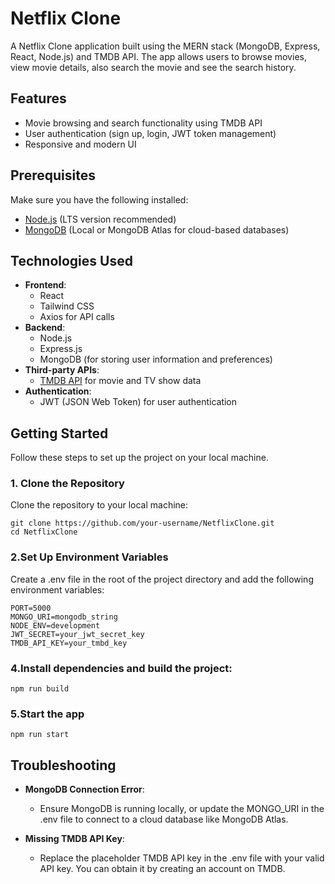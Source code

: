 # Netflix Clone

A Netflix Clone application built using the MERN stack (MongoDB, Express, React, Node.js) and TMDB API. The app allows users to browse movies, view movie details, also search the movie and see the search history.

## Features
- Movie browsing and search functionality using TMDB API
- User authentication (sign up, login, JWT token management)
- Responsive and modern UI

## Prerequisites

Make sure you have the following installed:

- [Node.js](https://nodejs.org/) (LTS version recommended)
- [MongoDB](https://www.mongodb.com/) (Local or MongoDB Atlas for cloud-based databases)

## Technologies Used

- **Frontend**:
  - React
  - Tailwind CSS
  - Axios for API calls
- **Backend**:
  - Node.js
  - Express.js
  - MongoDB (for storing user information and preferences)
- **Third-party APIs**:
  - [TMDB API](https://www.themoviedb.org/) for movie and TV show data
- **Authentication**:
  - JWT (JSON Web Token) for user authentication

## Getting Started

Follow these steps to set up the project on your local machine.

### 1. Clone the Repository

Clone the repository to your local machine:

    git clone https://github.com/your-username/NetflixClone.git
    cd NetflixClone

        
### 2.Set Up Environment Variables

Create a .env file in the root of the project directory and add the following environment variables:

    PORT=5000
    MONGO_URI=mongodb_string
    NODE_ENV=development
    JWT_SECRET=your_jwt_secret_key
    TMDB_API_KEY=your_tmbd_key

### 4.Install dependencies and build the project:

    npm run build

### 5.Start the app

    npm run start

## Troubleshooting
- **MongoDB Connection Error**:
  - Ensure MongoDB is running locally, or update the MONGO_URI in the .env file to connect to a cloud database like MongoDB Atlas.


- **Missing TMDB API Key**:
  - Replace the placeholder TMDB API key in the .env file with your valid API key. You can obtain it by creating an account on TMDB.



